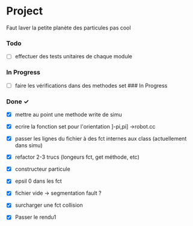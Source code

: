 # Project

Faut laver la petite planète des particules pas cool

### Todo

- [ ] effectuer des tests unitaires de chaque module  

### In Progress

- [ ] faire les vérifications dans des methodes set  ### In Progress  

### Done ✓

- [x] mettre au point une methode write de simu  
- [x] ecrire la fonction set pour l'orientation ]-pi,pi] ->robot.cc  
- [x] passer les lignes du fichier à des fct internes aux class (actuellement dans simu)  
- [x] refactor 2-3 trucs (longeurs fct, get méthode, etc)  
- [x] constructeur particule  
- [x] epsil 0 dans les fct  
- [x] fichier vide -> segmentation fault ?  
- [x] surcharger une fct collision  
- [x] Passer le rendu1  

